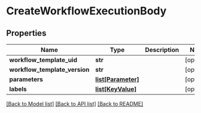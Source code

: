 # CreateWorkflowExecutionBody

## Properties
Name | Type | Description | Notes
------------ | ------------- | ------------- | -------------
**workflow_template_uid** | **str** |  | [optional] 
**workflow_template_version** | **str** |  | [optional] 
**parameters** | [**list[Parameter]**](Parameter.md) |  | [optional] 
**labels** | [**list[KeyValue]**](KeyValue.md) |  | [optional] 

[[Back to Model list]](../README.md#documentation-for-models) [[Back to API list]](../README.md#documentation-for-api-endpoints) [[Back to README]](../README.md)



